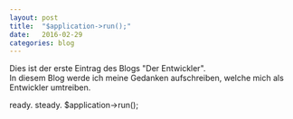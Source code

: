 ```yaml
---
layout: post
title:  "$application->run();"
date:   2016-02-29
categories: blog
---
```


Dies ist der erste Eintrag des Blogs "Der Entwickler".   
In diesem Blog werde ich meine Gedanken aufschreiben, welche mich als Entwickler umtreiben.

ready. steady. $application->run();
